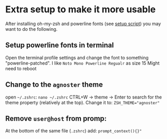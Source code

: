 # Extra setup to make it more usable

After installing oh-my-zsh and powerline fonts (see [setup script](https://github.com/gur111/utils/blob/master/dotfiles/setup_zsh.sh)) you may want to do the following.

## Setup powerline fonts in terminal
Open the terminal profile settings and change the font to something "powerline-patched". I like `Noto Mono Powerline Regualr` as size 15
Might need to reboot


## Change to the `agnoster` theme
open `~/.zshrc`:
`nano ~/.zshrc`
CTRL+W -> theme -> Enter to search for the theme property (relatively at the top). Change it to:
`ZSH_THEME="agnoster"`

## Remove `user@host` from promp:
At the bottom of the same file (`.zshrc`) add:
`prompt_context(){}"`
